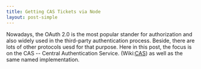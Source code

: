 ```yaml
---
title: Getting CAS Tickets via Node
layout: post-simple
---
```


Nowadays, the OAuth 2.0 is the most popular stander for 
authorization and also widely used in the third-party 
authentication process. Beside, there are lots of other
protocols uesd for that purpose. Here in this post, 
the focus is on the CAS \-- Central Authentication Service.
(Wiki:[CAS][]) as well as the same named implementation.

[CAS]: https://en.wikipedia.org/wiki/Central_Authentication_Service
